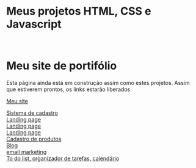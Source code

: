# Meus projetos HTML, CSS e Javascript
<br>
<h1>Meu site de portifólio</h1>
<p>Esta página ainda está em construção assim como estes projetos. Assim que estiverem prontos, os links estarão liberados</p>

<a href="https://github.com/LucasNoliveira/Meu-site-oficial">Meu site</a>

<a href="#">Sistema de cadastro</a> <br>
<a href="#">Landing page</a> <br>
<a href="#">Landing page</a> <br>
<a href="#">Landing page</a> <br>
<a href="#">Cadastro de produtos</a> <br>
<a href="#">Blog</a> <br>
<a href="#">email marketing</a> <br>
<a href="#">To do list, organizador de tarefas, calendário</a> <br>
